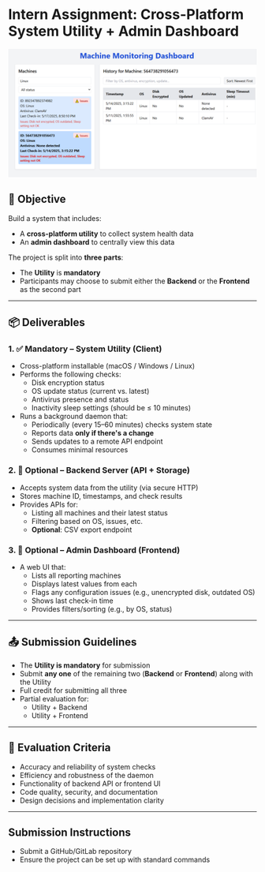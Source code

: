 # Intern Assignment: Cross-Platform System Utility + Admin Dashboard

![Alt text](./assets/frontend_image.png)


## 🎯 Objective
Build a system that includes:
- A **cross-platform utility** to collect system health data
- An **admin dashboard** to centrally view this data

The project is split into **three parts**:
- The **Utility** is **mandatory**
- Participants may choose to submit either the **Backend** or the **Frontend** as the second part

---

## 📦 Deliverables

### 1. ✅ Mandatory – System Utility (Client)
- Cross-platform installable (macOS / Windows / Linux)
- Performs the following checks:
  - Disk encryption status
  - OS update status (current vs. latest)
  - Antivirus presence and status
  - Inactivity sleep settings (should be ≤ 10 minutes)
- Runs a background daemon that:
  - Periodically (every 15–60 minutes) checks system state
  - Reports data **only if there's a change**
  - Sends updates to a remote API endpoint
  - Consumes minimal resources

### 2. 🔁 Optional – Backend Server (API + Storage)
- Accepts system data from the utility (via secure HTTP)
- Stores machine ID, timestamps, and check results
- Provides APIs for:
  - Listing all machines and their latest status
  - Filtering based on OS, issues, etc.
  - **Optional**: CSV export endpoint

### 3. 🔁 Optional – Admin Dashboard (Frontend)
- A web UI that:
  - Lists all reporting machines
  - Displays latest values from each
  - Flags any configuration issues (e.g., unencrypted disk, outdated OS)
  - Shows last check-in time
  - Provides filters/sorting (e.g., by OS, status)

---

## 📤 Submission Guidelines
- The **Utility is mandatory** for submission
- Submit **any one** of the remaining two (**Backend** or **Frontend**) along with the Utility
- Full credit for submitting all three  
- Partial evaluation for:
  - Utility + Backend
  - Utility + Frontend

---

## 🧪 Evaluation Criteria
- Accuracy and reliability of system checks
- Efficiency and robustness of the daemon
- Functionality of backend API or frontend UI
- Code quality, security, and documentation
- Design decisions and implementation clarity

---

## Submission Instructions

* Submit a GitHub/GitLab repository
* Ensure the project can be set up with standard commands


